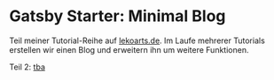 # Gatsby Starter: Minimal Blog

Teil meiner Tutorial-Reihe auf [lekoarts.de](https://www.lekoarts.de). Im Laufe mehrerer Tutorials erstellen wir einen Blog und erweitern ihn um weitere Funktionen.

Teil 2: [tba](...)